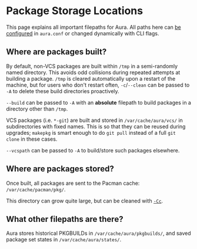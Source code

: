 # Package Storage Locations

This page explains all important filepaths for Aura. All paths here can [be
configured](configuration.md) in `aura.conf` or changed dynamically with CLI
flags.

## Where are packages built?

By default, non-VCS packages are built within `/tmp` in a semi-randomly named
directory. This avoids odd collisions during repeated attempts at building a
package. `/tmp` is cleared automatically upon a restart of the machine, but for
users who don't restart often, `-c`/`--clean` can be passed to `-A` to delete
these build directories proactively.

`--build` can be passed to `-A` with an **absolute** filepath to build packages
in a directory other than `/tmp`.

VCS packages (i.e. `*-git`) are built and stored in `/var/cache/aura/vcs/` in
subdirectories with fixed names. This is so that they can be reused during
upgrades; `makepkg` is smart enough to do `git pull` instead of a full `git
clone` in these cases.

`--vcspath` can be passed to `-A` to build/store such packages elsewhere.

## Where are packages stored?

Once built, all packages are sent to the Pacman cache: `/var/cache/pacman/pkg/`.

This directory can grow quite large, but can be cleaned with
[`-Cc`](downgrading.md).

## What other filepaths are there?

Aura stores historical PKGBUILDs in `/var/cache/aura/pkgbuilds/`, and saved
package set states in `/var/cache/aura/states/`.
